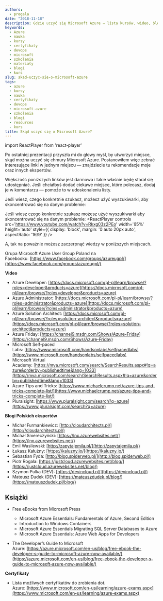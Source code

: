 ```yaml
---
authors:
  - progala
date: "2018-11-18"
description: Gdzie uczyć się Microsoft Azure — lista kursów, wideo, blogów i materiałów praktycznych. Polecane darmowe i płatne źródła oraz zasoby do certyfikacji.
keywords:
  - Azure
  - nauka
  - kursy
  - certyfikaty
  - devops
  - microsoft
  - szkolenia
  - materiały
  - blogi
  - kurs
slug: skad-uczyc-sie-o-microsoft-azure
tags:
  - azure
  - kursy
  - nauka
  - certyfikaty
  - devops
  - microsoft-azure
  - szkolenia
  - blogi
  - resources
  - kurs
title: Skąd uczyć się o Microsoft Azure?
---
```

import ReactPlayer from 'react-player'

Po ostatniej prezentacji przyszła mi do głowy myśl, by utworzyć miejsce, skąd można uczyć się chmury Microsoft Azure. Postanowiłem więc zebrać interesujące linki w jednym miejscu — znajdziecie tu rekomendacje moje oraz innych ekspertów.

Większość poniższych linków jest darmowa i takie właśnie będę starał się udostępniać. Jeśli chciałbyś dodać ciekawe miejsce, które polecasz, dodaj je w komentarzu — pomoże to w udoskonaleniu listy.

Jeśli wiesz, czego konkretnie szukasz, możesz użyć wyszukiwarki, aby skoncentrować się na danym problemie:

Jeśli wiesz czego konkretnie szukasz możesz użyć wyszukiwarki aby skoncentrować się na danym problemie:
<ReactPlayer
  controls
  src='https://www.youtube.com/watch?v=Rkxg03z2PEo'
  width='65%'
  height='auto'
  style={{ display: 'block', margin: '0 auto 20px auto', aspectRatio: '16/9' }}
/>
<!--truncate-->

A, tak na poważnie możesz zaczerpnąć wiedzy w poniższych miejscach.

Grupa Microsoft Azure User Group Poland na Facebooku: [https://www.facebook.com/groups/azureugpl/](https://www.facebook.com/groups/azureugpl/)

**Video**

- Azure Developer: [https://docs.microsoft.com/pl-pl/learn/browse/?roles=developer&products=azure](https://docs.microsoft.com/pl-pl/learn/browse/?roles=developer&products=azure)
- Azure Administrator: [https://docs.microsoft.com/pl-pl/learn/browse/?roles=administrator&products=azure](https://docs.microsoft.com/pl-pl/learn/browse/?roles=administrator&products=azure)
- Azure Solution Architect: [https://docs.microsoft.com/pl-pl/learn/browse/?roles=solution-architect&products=azure](https://docs.microsoft.com/pl-pl/learn/browse/?roles=solution-architect&products=azure)
- Azure Friday: [https://channel9.msdn.com/Shows/Azure-Friday](https://channel9.msdn.com/Shows/Azure-Friday)
- Microsoft Self-paced Labs: [https://www.microsoft.com/handsonlabs/selfpacedlabs](https://www.microsoft.com/handsonlabs/selfpacedlabs)
- Microsoft Virtual Academy: [https://mva.microsoft.com/search/SearchResults.aspx#!q=azure&orderby=publishedtime&lang=1033](https://mva.microsoft.com/search/SearchResults.aspx#!q=azure&orderby=publishedtime&lang=1033)
- Azure Tips and Tricks: [https://www.michaelcrump.net/azure-tips-and-tricks-complete-list/](https://www.michaelcrump.net/azure-tips-and-tricks-complete-list/)
- Pluralsight: [https://www.pluralsight.com/search?q=azure](https://www.pluralsight.com/search?q=azure)

**Blogi Polskich ekspertów**

- Michał Furmankiewicz: [http://cloudarchitects.pl/](http://cloudarchitects.pl/)
- Michał Smereczyński: [https://lnx.azurewebsites.net/](https://lnx.azurewebsites.net/)
- Emil Wasilewski: [http://zapytajemila.pl/](http://zapytajemila.pl/)
- Łukasz Kałużny: [https://kaluzny.io/](https://kaluzny.io/)
- Sebastian Fyda: [http://blog.spiderweb.pl/](http://blog.spiderweb.pl/)
- Piotr Rogala: [https://justcloud.azurewebsites.net/blog/](https://justcloud.azurewebsites.net/blog/)
- Szymon Pulka (DEV): [https://devincloud.pl/](https://devincloud.pl/)
- Mateusz Dudek (DEV): [https://mateuszdudek.pl/blog/](https://mateuszdudek.pl/blog/)

## Książki

- Free eBooks from Microsoft Press
  - Microsoft Azure Essentials: Fundamentals of Azure, Second Edition
  - Introduction to Windows Containers
  - Microsoft Azure Essentials Migrating SQL Server Databases to Azure
  - Microsoft Azure Essentials: Azure Web Apps for Developers

- The Developer’s Guide to Microsoft Azure: [https://azure.microsoft.com/en-us/blog/free-ebook-the-developer-s-guide-to-microsoft-azure-now-available/](https://azure.microsoft.com/en-us/blog/free-ebook-the-developer-s-guide-to-microsoft-azure-now-available/)

**Certyfikaty**

- Lista możliwych certyfikatów do zrobienia dot. Azure: [https://www.microsoft.com/en-us/learning/azure-exams.aspx](https://www.microsoft.com/en-us/learning/azure-exams.aspx)
